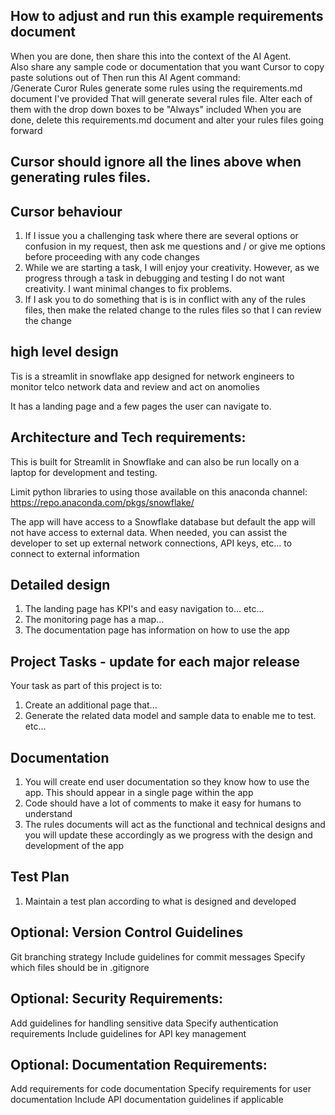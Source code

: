 
## How to adjust and run this example requirements document
When you are done, then share this into the context of the AI Agent.  
Also share any sample code or documentation that you want Cursor to copy paste solutions out of
Then run this AI Agent command:  
/Generate Curor Rules generate some rules using the requirements.md document I've provided
That will generate several rules file.  Alter each of them with the drop down boxes to be "Always" included
When you are done, delete this requirements.md document and alter your rules files going forward

## Cursor should ignore all the lines above when generating rules files.  

## Cursor behaviour
1. If I issue you a challenging task where there are several options or confusion in my request, then ask me questions and / or give me options before proceeding with any code changes
2. While we are starting a task, I will enjoy your creativity.  However, as we progress through a task in debugging and testing I do not want creativity.  I want minimal changes to fix problems.  
3. If I ask you to do something that is is in conflict with any of the rules files, then make the related change to the rules files so that I can review the change

## high level design
Tis is a streamlit in snowflake app designed for network engineers to monitor telco network data and review and act on anomolies 

It has a landing page and a few pages the user can navigate to.  

## Architecture and Tech requirements:
This is built for Streamlit in Snowflake and can also be run locally on a laptop for development and testing.  

Limit python libraries to using those available on this anaconda channel:  
https://repo.anaconda.com/pkgs/snowflake/

The app will have access to a Snowflake database but default the app will not have access to external data.  When needed, you can assist the developer to set up external network connections, API keys, etc... to connect to external information


## Detailed design
1. The landing page has KPI's and easy navigation to... etc...  
2. The monitoring page has a map...  
3. The documentation page has information on how to use the app

## Project Tasks - update for each major release
Your task as part of this project is to:
1. Create an additional page that...
2. Generate the related data model and sample data to enable me to test. etc...

## Documentation
1. You will create end user documentation so they know how to use the app.  This should appear in a single page within the app
2. Code should have a lot of comments to make it easy for humans to understand
3. The rules documents will act as the functional and technical designs and you will update these accordingly as we progress with the design and development of the app 

## Test Plan
1. Maintain a test plan according to what is designed and developed 

## Optional: Version Control Guidelines
Git branching strategy
Include guidelines for commit messages
Specify which files should be in .gitignore

## Optional: Security Requirements:
Add guidelines for handling sensitive data
Specify authentication requirements
Include guidelines for API key management

## Optional: Documentation Requirements:
Add requirements for code documentation
Specify requirements for user documentation
Include API documentation guidelines if applicable

